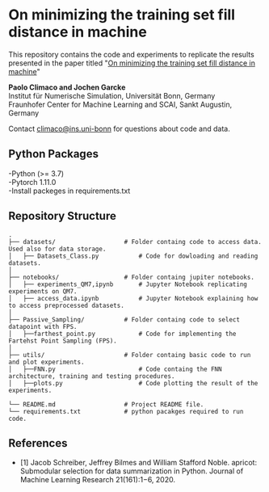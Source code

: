# On minimizing the training set fill distance in machine
This repository contains the code and experiments to replicate the results presented in the paper titled "[On minimizing the training set fill distance in machine](https://arxiv.org/pdf/2307.10988.pdf)"

**Paolo Climaco and Jochen Garcke**\
Institut für Numerische Simulation, Universität Bonn, Germany\
Fraunhofer Center for Machine Learning and SCAI, Sankt Augustin, Germany

Contact climaco@ins.uni-bonn for questions about code and data.

## Python Packages
-Python (>= 3.7)\
-Pytorch 1.11.0\
-Install packeges in requirements.txt


## Repository Structure

```plaintext
.
├── datasets/                   # Folder containg code to access data. Used also for data storage. 
│   ├── Datasets_Class.py           # Code for dowloading and reading datasets.
│    
├── notebooks/                  # Folder containg jupiter notebooks.
│   ├── experiments_QM7,ipynb       # Jupyter Notebook replicating experiments on QM7.
│   ├── access_data.ipynb           # Jupyter Notebook explaining how to access preprocessed datasets.
│
├── Passive_Sampling/           # Folder containg code to select datapoint with FPS.
│   ├──farthest_point.py            # Code for implementing the  Fartehst Point Sampling (FPS).
│
├── utils/                      # Folder containg basic code to run and plot experiments.
│   ├──FNN.py                       # Code containg the FNN architecture, training and testing procedures.
│   ├──plots.py                     # Code plotting the result of the experiments.

└── README.md                   # Project README file.
└── requirements.txt            # python pacakges required to run code.
```
## References
- [1] Jacob Schreiber, Jeffrey Bilmes and William Stafford Noble. apricot: Submodular selection for data summarization in Python. Journal of Machine Learning Research 21(161):1−6, 2020.

